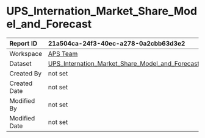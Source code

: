 



# UPS_Internation_Market_Share_Model_and_Forecast

|Report ID|21a504ca-24f3-40ec-a278-0a2cbb63d3e2|
| :--- | :--- |
|Workspace|[APS Team](../Workspaces/APS-Team.md)|
|Dataset|[UPS_Internation_Market_Share_Model_and_Forecast](../Datasets/UPS_Internation_Market_Share_Model_and_Forecast.md)|
|Created By|not set|
|Created Date|not set|
|Modified By|not set|
|Modified Date|not set|
